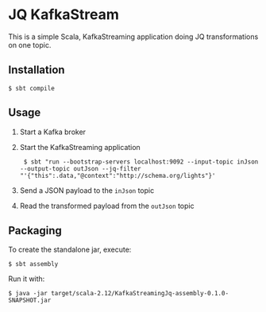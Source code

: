 JQ KafkaStream
==============

This is a simple Scala, KafkaStreaming application doing JQ transformations on one topic.

Installation
------------

    $ sbt compile

Usage
-----

1. Start a Kafka broker

2. Start the KafkaStreaming application

        $ sbt "run --bootstrap-servers localhost:9092 --input-topic inJson --output-topic outJson --jq-filter "'{"this":.data,"@context":"http://schema.org/lights"}'

3. Send a JSON payload to the `inJson` topic

4. Read the transformed payload from the `outJson` topic

Packaging
---------

To create the standalone jar, execute:

    $ sbt assembly

Run it with:

    $ java -jar target/scala-2.12/KafkaStreamingJq-assembly-0.1.0-SNAPSHOT.jar

